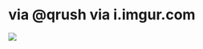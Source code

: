 <!--
id: 3082552963
link: http://tumblr.atmos.org/post/3082552963/via-qrush-via-i-imgur-com
slug: via-qrush-via-i-imgur-com
date: Wed Feb 02 2011 21:35:40 GMT-0800 (PST)
publish: 2011-02-02
tags: 
title: via @qrush via i.imgur.com
-->


via @qrush via i.imgur.com
==========================

![](http://25.media.tumblr.com/tumblr_lg10vhBWND1qz4sngo1_1280.png)

